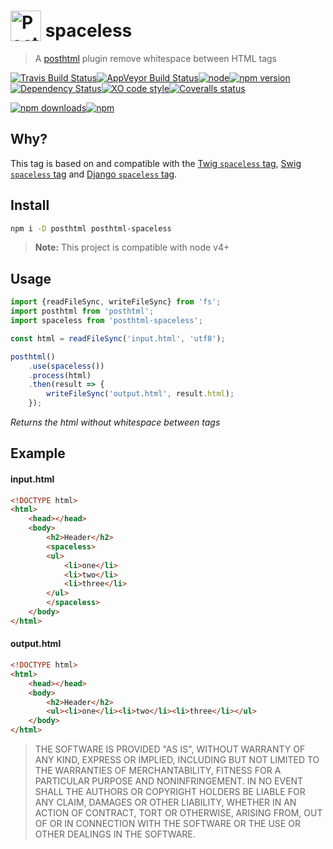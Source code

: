 # <a href="https://github.com/posthtml/posthtml"><img valign="text-bottom" height="49" title="PostHTML logo" src="http://posthtml.github.io/posthtml/logo.svg"></a> spaceless

> A [posthtml](https://github.com/posthtml) plugin remove whitespace between HTML tags

[![Travis Build Status](https://img.shields.io/travis/GitScrum/posthtml-spaceless.svg?style=flat-square&label=unix)](https://travis-ci.org/GitScrum/posthtml-spaceless)[![AppVeyor Build Status](https://img.shields.io/appveyor/ci/GitScrum/posthtml-spaceless.svg?style=flat-square&label=windows)](https://ci.appveyor.com/project/GitScrum/posthtml-spaceless)[![node](https://img.shields.io/node/v/post-sequence.svg?maxAge=2592000&style=flat-square)]()[![npm version](https://img.shields.io/npm/v/posthtml-spaceless.svg?style=flat-square)](https://www.npmjs.com/package/posthtml-spaceless)[![Dependency Status](https://david-dm.org/gitscrum/posthtml-spaceless.svg?style=flat-square)](https://david-dm.org/GitScrum/posthtml-spaceless)[![XO code style](https://img.shields.io/badge/code_style-XO-5ed9c7.svg?style=flat-square)](https://github.com/sindresorhus/xo)[![Coveralls status](https://img.shields.io/coveralls/GitScrum/posthtml-spaceless.svg?style=flat-square)](https://coveralls.io/r/GitScrum/posthtml-spaceless)

[![npm downloads](https://img.shields.io/npm/dm/posthtml-spaceless.svg?style=flat-square)](https://www.npmjs.com/package/posthtml-spaceless)[![npm](https://img.shields.io/npm/dt/posthtml-spaceless.svg?style=flat-square)](https://www.npmjs.com/package/posthtml-spaceless)

## Why?
This tag is based on and compatible with the [Twig `spaceless` tag](http://twig.sensiolabs.org/doc/tags/spaceless.html), [Swig `spaceless` tag](https://voorhoede.github.io/swig/docs/tags/#spaceless) and [Django `spaceless` tag](https://docs.djangoproject.com/en/dev/ref/templates/builtins/#spaceless).

## Install

```bash
npm i -D posthtml posthtml-spaceless
```

> **Note:** This project is compatible with node v4+

## Usage

```js
import {readFileSync, writeFileSync} from 'fs';
import posthtml from 'posthtml';
import spaceless from 'posthtml-spaceless';

const html = readFileSync('input.html', 'utf8');

posthtml()
    .use(spaceless())
    .process(html)
    .then(result => {
        writeFileSync('output.html', result.html);
    });

```
*Returns the html without whitespace between tags*

## Example

#### input.html
```html
<!DOCTYPE html>
<html>
    <head></head>
    <body>
        <h2>Header</h2>
        <spaceless>
        <ul>
            <li>one</li>
            <li>two</li>
            <li>three</li>
        </ul>
        </spaceless>
    </body>
</html>
```

#### output.html
```html
<!DOCTYPE html>
<html>
    <head></head>
    <body>
        <h2>Header</h2>
        <ul><li>one</li><li>two</li><li>three</li></ul>
    </body>
</html>
```

> THE SOFTWARE IS PROVIDED "AS IS", WITHOUT WARRANTY OF ANY KIND, EXPRESS OR
IMPLIED, INCLUDING BUT NOT LIMITED TO THE WARRANTIES OF MERCHANTABILITY,
FITNESS FOR A PARTICULAR PURPOSE AND NONINFRINGEMENT. IN NO EVENT SHALL THE
AUTHORS OR COPYRIGHT HOLDERS BE LIABLE FOR ANY CLAIM, DAMAGES OR OTHER
LIABILITY, WHETHER IN AN ACTION OF CONTRACT, TORT OR OTHERWISE, ARISING FROM,
OUT OF OR IN CONNECTION WITH THE SOFTWARE OR THE USE OR OTHER DEALINGS IN THE
SOFTWARE.
